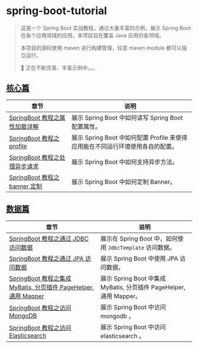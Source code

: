 # spring-boot-tutorial

> 这是一个 Spring Boot 实战教程，通过大量丰富的示例，展示 Spring Boot 在各个应用领域的应用。本项目旨在覆盖 Java 应用的各领域。
>
> 本项目的源码使用 maven 进行构建管理，任意 maven module 都可以独立运行。
>
> :construction: 正在不断完善、丰富示例中。。。

## [核心篇](core)

| 章节                                                       | 说明                                                                           |
| ---------------------------------------------------------- | ------------------------------------------------------------------------------ |
| [SpringBoot 教程之属性加载详解](core/sbe-core-property.md) | 展示 Spring Boot 中如何读写 Spring Boot 配置属性。                             |
| [SpringBoot 教程之 profile](core/sbe-core-profile.md)      | 展示 Spring Boot 中如何配置 Profile 来使得应用能在不同运行环境使用各自的配置。 |
| [SpringBoot 教程之处理异步请求](core/sbe-core-asyn.md)     | 展示 Spring Boot 中如何支持异步方法。                                          |
| [SpringBoot 教程之 banner 定制](core/sbe-core-banner.md)   | 展示 Spring Boot 中如何定制 Banner。                                           |

## [数据篇](data)

| 章节                                                                                            | 说明                                                                |
| ----------------------------------------------------------------------------------------------- | ------------------------------------------------------------------- |
| [SpringBoot 教程之通过 JDBC 访问数据](data/sbe-data-jdbc.md)                                    | 展示在 Spring Boot 中，如何使用 `JdbcTemplate` 访问数据。           |
| [SpringBoot 教程之通过 JPA 访问数据](data/sbe-data-jpa.md)                                      | 展示 Spring Boot 中使用 JPA 访问数据。                              |
| [SpringBoot 教程之集成 MyBatis, 分页插件 PageHelper, 通用 Mapper](data/sbe-data-orm-mybatis.md) | 展示 Spring Boot 中集成 MyBatis, 分页插件 PageHelper, 通用 Mapper。 |
| [SpringBoot 教程之访问 MongoDB](data/sbe-data-mongodb.md)                                       | 展示 Spring Boot 中访问 mongodb 。                                  |
| [SpringBoot 教程之访问 Elasticsearch](data/sbe-data-elasticsearch.md)                           | 展示 Spring Boot 中访问 elasticsearch 。                            |
